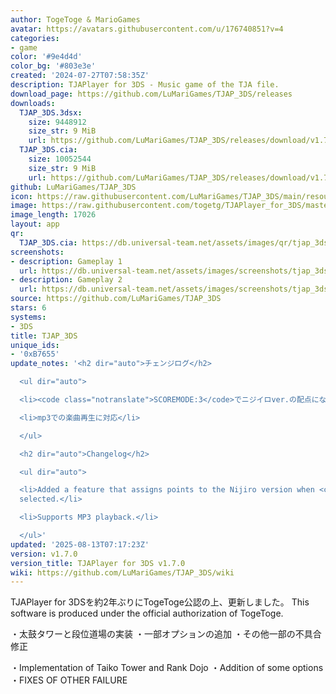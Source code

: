 ```yaml
---
author: TogeToge & MarioGames
avatar: https://avatars.githubusercontent.com/u/176740851?v=4
categories:
- game
color: '#9e4d4d'
color_bg: '#803e3e'
created: '2024-07-27T07:58:35Z'
description: TJAPlayer for 3DS - Music game of the TJA file.
download_page: https://github.com/LuMariGames/TJAP_3DS/releases
downloads:
  TJAP_3DS.3dsx:
    size: 9448912
    size_str: 9 MiB
    url: https://github.com/LuMariGames/TJAP_3DS/releases/download/v1.7.0/TJAP_3DS.3dsx
  TJAP_3DS.cia:
    size: 10052544
    size_str: 9 MiB
    url: https://github.com/LuMariGames/TJAP_3DS/releases/download/v1.7.0/TJAP_3DS.cia
github: LuMariGames/TJAP_3DS
icon: https://raw.githubusercontent.com/LuMariGames/TJAP_3DS/main/resource/icon.png
image: https://raw.githubusercontent.com/togetg/TJAPlayer_for_3DS/master/resource/banner.png
image_length: 17026
layout: app
qr:
  TJAP_3DS.cia: https://db.universal-team.net/assets/images/qr/tjap_3ds-cia.png
screenshots:
- description: Gameplay 1
  url: https://db.universal-team.net/assets/images/screenshots/tjap_3ds/gameplay-1.png
- description: Gameplay 2
  url: https://db.universal-team.net/assets/images/screenshots/tjap_3ds/gameplay-2.png
source: https://github.com/LuMariGames/TJAP_3DS
stars: 6
systems:
- 3DS
title: TJAP_3DS
unique_ids:
- '0xB7655'
update_notes: '<h2 dir="auto">チェンジログ</h2>

  <ul dir="auto">

  <li><code class="notranslate">SCOREMODE:3</code>でニジイロver.の配点になる仕様を追加</li>

  <li>mp3での楽曲再生に対応</li>

  </ul>

  <h2 dir="auto">Changelog</h2>

  <ul dir="auto">

  <li>Added a feature that assigns points to the Nijiro version when <code class="notranslate">SCOREMODE:3</code>is
  selected.</li>

  <li>Supports MP3 playback.</li>

  </ul>'
updated: '2025-08-13T07:17:23Z'
version: v1.7.0
version_title: TJAPlayer for 3DS v1.7.0
wiki: https://github.com/LuMariGames/TJAP_3DS/wiki
---
```

TJAPlayer for 3DSを約2年ぶりにTogeToge公認の上、更新しました。
This software is produced under the official authorization of TogeToge.

・太鼓タワーと段位道場の実装
・一部オプションの追加
・その他一部の不具合修正

・Implementation of Taiko Tower and Rank Dojo
・Addition of some options
・FIXES OF OTHER FAILURE